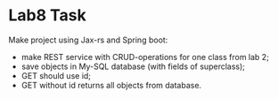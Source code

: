 # Lab8 Task

Make project using Jax-rs and Spring boot:
- make REST service with CRUD-operations for one class from lab 2;
- save objects in My-SQL database (with fields of superclass);
- GET should use id;
- GET without id returns all objects from database.